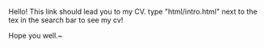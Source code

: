Hello! This link should lead you to my CV. type "html/intro.html" next to the tex in the search bar to see my cv!

Hope you well.~ 
